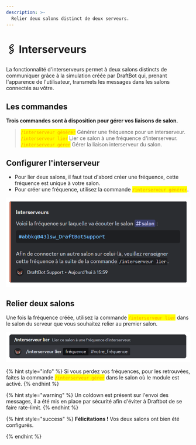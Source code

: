 ```yaml
---
description: >-
  Relier deux salons distinct de deux serveurs.
---
```


# 🖇️ Interserveurs

La fonctionnalité d'interserveurs permet à deux salons distincts de communiquer grâce à la simulation créée par DraftBot qui, prenant l'apparence de l'utilisateur, transmets les messages dans les salons connectés au vôtre.

## Les commandes
**Trois commandes sont à disposition pour gérer vos liaisons de salon.**

> <mark style="color:orange;">`/interserveur générer`</mark> Générer une fréquence pour un interserveur.\
<mark style="color:orange;">`/interserveur lier`</mark> Lier ce salon à une fréquence d'interserveur.\
<mark style="color:orange;">`/interserveur gérer`</mark> Gérer la liaison interserveur du salon.


## Configurer l'interserveur
- Pour lier deux salons, il faut tout d'abord créer une fréquence, cette fréquence est unique à votre salon.
- Pour créer une fréquence, utilisez la commande <mark style="color:orange;">`/interserveur générer`</mark>.

![Réponse de DraftBot lors de l'exécution de la commande](../.gitbook/assets/interservers/interserver_generate.png)


## Relier deux salons
Une fois la fréquence créée, utilisez la commande <mark style="color:orange;">`/interserveur lier`</mark> dans le salon du serveur que vous souhaitez relier au premier salon.

![Exemple de la commande à effectuer lors de la liaison des deux salons](../.gitbook/assets/interservers/interserver_link.png)

{% hint style="info" %}
Si vous perdez vos fréquences, pour les retrouvées, faites la commande <mark style="color:orange;">`/interserveur gérer`</mark> dans le salon où le module est activé.
{% endhint %}

{% hint style="warning" %}
Un coldown est présent sur l'envoi des messages, il a été mis en place par sécurité afin d'éviter à Draftbot de se faire rate-limit.
{% endhint %}

{% hint style="success" %}
**Félicitations !** Vos deux salons ont bien été configurés.

{% endhint %}